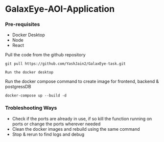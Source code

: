 # GalaxEye-AOI-Application

### Pre-requisites
- Docker Desktop
- Node
- React

Pull the code from the github repository

```
git pull https://github.com/YashJain2/GalaxEye-task.git
```

```
Run the docker desktop
```

Run the docker compose command to create image for frontend, backend & postgressDB
```
docker-compose up --build -d
```

### Trobleshooting Ways

- Check if the ports are already in use, if so kill the function running on ports or change the ports wherever needed
- Clean the docker images and rebuild using the same command
- Stop & rerun to find logs and debug 
